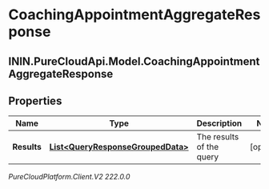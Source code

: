 # CoachingAppointmentAggregateResponse

## ININ.PureCloudApi.Model.CoachingAppointmentAggregateResponse

## Properties

|Name | Type | Description | Notes|
|------------ | ------------- | ------------- | -------------|
| **Results** | [**List&lt;QueryResponseGroupedData&gt;**](QueryResponseGroupedData) | The results of the query | [optional] |



_PureCloudPlatform.Client.V2 222.0.0_
